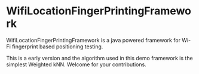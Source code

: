 # WifiLocationFingerPrintingFramework
WifiLocationFingerPrintingFramework is a java powered framework for Wi-Fi fingerprint based positioning testing.

This is a early version and the algorithm used in this demo framework is the simplest Weighted kNN. Welcome for your contributions.
